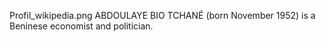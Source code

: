 Profil_wikipedia.png ABDOULAYE BIO TCHANÉ (born November 1952) is a Beninese economist and politician.
